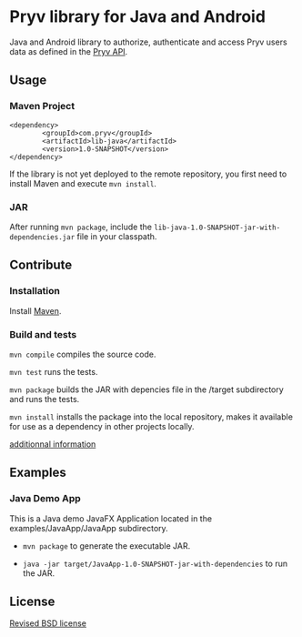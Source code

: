 # Pryv library for Java and Android

Java and Android library to authorize, authenticate and access Pryv users data as defined in the [Pryv API](http://api.pryv.com/).

## Usage

### Maven Project

```
<dependency>
		<groupId>com.pryv</groupId>
		<artifactId>lib-java</artifactId>
		<version>1.0-SNAPSHOT</version>
</dependency>
```

If the library is not yet deployed to the remote repository, you first need to install Maven and execute `mvn install`.

### JAR

After running `mvn package`, include the `lib-java-1.0-SNAPSHOT-jar-with-dependencies.jar` file in your classpath.


## Contribute

### Installation

Install [Maven](http://books.sonatype.com/mvnref-book/reference/installation-sect-maven-install.html).

### Build and tests

`mvn compile` compiles the source code.

`mvn test` runs the tests.

`mvn package` builds the JAR with depencies file in the /target subdirectory and runs the tests.

`mvn install` installs the package into the local repository, makes it available for use as a dependency in other projects locally.

[additionnal information](http://maven.apache.org/guides/getting-started/maven-in-five-minutes.html)



## Examples

### Java Demo App

This is a Java demo JavaFX Application located in the examples/JavaApp/JavaApp subdirectory.

- `mvn package` to generate the executable JAR.

- `java -jar target/JavaApp-1.0-SNAPSHOT-jar-with-dependencies` to run the JAR.

## License

[Revised BSD license](https://github.com/pryv/documents/blob/master/license-bsd-revised.md)